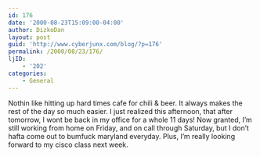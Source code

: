 ```yaml
---
id: 176
date: '2000-08-23T15:09:00-04:00'
author: DizkoDan
layout: post
guid: 'http://www.cyberjunx.com/blog/?p=176'
permalink: /2000/08/23/176/
ljID:
    - '202'
categories:
    - General
---
```


Nothin like hitting up hard times cafe for chili &amp; beer. It always makes the rest of the day so much easier. I just realized this afternoon, that after tomorrow, I wont be back in my office for a whole 11 days! Now granted, I’m still working from home on Friday, and on call through Saturday, but I don’t hafta come out to bumfuck maryland everyday. Plus, I’m really looking forward to my cisco class next week.